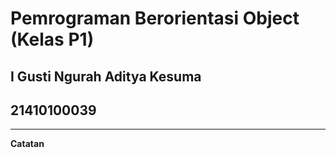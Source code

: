 <h1>Pemrograman Berorientasi Object (Kelas P1)</h1>
<h2>I Gusti Ngurah Aditya Kesuma</h2>
<h2>21410100039</h2>
<hr>

<p>
<b>Catatan</b><br>
</p>
